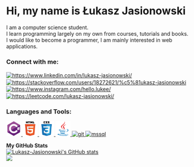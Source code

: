 Hi, my name is Łukasz Jasionowski
===================================

<p>I am a computer science student.<br>I learn programming largely on my own from courses, tutorials and books.<br>I would like to become a programmer, I am mainly interested in web applications.</p>
<h3 align="left">Connect with me:</h3>
<p align="left">
<a href="https://linkedin.com/in/https://www.linkedin.com/in/lukasz-jasionowski/" target="blank"><img align="center" src="https://raw.githubusercontent.com/rahuldkjain/github-profile-readme-generator/master/src/images/icons/Social/linked-in-alt.svg" alt="https://www.linkedin.com/in/lukasz-jasionowski/" height="30" width="40" /></a>
<a href="https://stackoverflow.com/users/https://stackoverflow.com/users/18272621/%c5%81ukasz-jasionowski" target="blank"><img align="center" src="https://raw.githubusercontent.com/rahuldkjain/github-profile-readme-generator/master/src/images/icons/Social/stack-overflow.svg" alt="https://stackoverflow.com/users/18272621/%c5%81ukasz-jasionowski" height="30" width="40" /></a>
<a href="https://instagram.com/https://www.instagram.com/hello.lukee/" target="blank"><img align="center" src="https://raw.githubusercontent.com/rahuldkjain/github-profile-readme-generator/master/src/images/icons/Social/instagram.svg" alt="https://www.instagram.com/hello.lukee/" height="30" width="40" /></a>
<a href="https://www.leetcode.com/https://leetcode.com/lukasz-jasionowski/" target="blank"><img align="center" src="https://raw.githubusercontent.com/rahuldkjain/github-profile-readme-generator/master/src/images/icons/Social/leet-code.svg" alt="https://leetcode.com/lukasz-jasionowski/" height="30" width="40" /></a>
</p>
<h3 align="left">Languages and Tools:</h3>
<p align="left"> <a href="https://www.w3schools.com/cs/" target="_blank" rel="noreferrer"> <img src="https://raw.githubusercontent.com/devicons/devicon/master/icons/csharp/csharp-original.svg" alt="csharp" width="40" height="40"/> </a>  <a href="https://www.w3.org/html/" target="_blank" rel="noreferrer"> <img src="https://raw.githubusercontent.com/devicons/devicon/master/icons/html5/html5-original-wordmark.svg" alt="html5" width="40" height="40"/> </a><a href="https://www.w3schools.com/css/" target="_blank" rel="noreferrer"> <img src="https://raw.githubusercontent.com/devicons/devicon/master/icons/css3/css3-original-wordmark.svg" alt="css3" width="40" height="40"/> </a> <a href="https://www.java.com" target="_blank" rel="noreferrer"> <img src="https://raw.githubusercontent.com/devicons/devicon/master/icons/java/java-original.svg" alt="java" width="40" height="40"/> </a><a href="https://git-scm.com/" target="_blank" rel="noreferrer"> <img src="https://www.vectorlogo.zone/logos/git-scm/git-scm-icon.svg" alt="git" width="40" height="40"/> </a> <a href="https://www.microsoft.com/en-us/sql-server" target="_blank" rel="noreferrer"> <img src="https://www.svgrepo.com/show/303229/microsoft-sql-server-logo.svg" alt="mssql" width="40" height="40"/> </a> </p>
<b>My GitHub Stats</b><br>
<a href="http://www.github.com/Lukasz-Jasionowski"><img src="https://github-readme-stats.vercel.app/api?username=Lukasz-Jasionowski&show_icons=true&hide=&count_private=true&title_color=3382ed&text_color=ffffff&icon_color=0891b2&bg_color=1c1917&hide_border=true&show_icons=true" alt="Lukasz-Jasionowski's GitHub stats" /></a><br>
<a href="http://www.github.com/Lukasz-Jasionowski"><img src="https://github-readme-streak-stats.herokuapp.com/?user=Lukasz-Jasionowski&stroke=ffffff&background=1c1917&ring=3382ed&fire=3382ed&currStreakNum=ffffff&currStreakLabel=3382ed&sideNums=ffffff&sideLabels=ffffff&dates=ffffff&hide_border=true" /></a>
